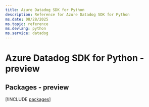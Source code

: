 ```yaml
---
title: Azure Datadog SDK for Python
description: Reference for Azure Datadog SDK for Python
ms.date: 08/28/2025
ms.topic: reference
ms.devlang: python
ms.service: datadog
---
```

# Azure Datadog SDK for Python - preview
## Packages - preview
[!INCLUDE [packages](datadog-index.md)]